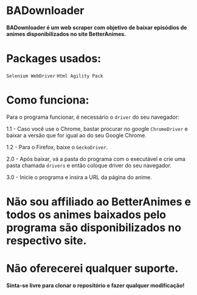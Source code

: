 # BADownloader

**BADownloader é um web scraper com objetivo de baixar episódios de animes disponibilizados no site BetterAnimes.**

# **Packages usados:**
`Selenium WebDriver`
`Html Agility Pack`

# Como funciona:
Para o programa funcionar, é necessário o `driver` do seu navegador:

1.1 - Caso você use o Chrome, bastar procurar no google `ChromeDriver` e baixar a versão que for igual ao do seu Google Chrome.

1.2 - Para o Firefox, baixe o `GeckoDriver`.

2.0 - Após baixar, vá a pasta do programa com o executável e crie uma pasta chamada `drivers` e então coloque driver do seu navegador.

3.0 - Inicie o programa e insira a URL da página do anime.

# Não sou affiliado ao BetterAnimes e todos os animes baixados pelo programa são disponibilizados no respectivo site.
# Não oferecerei qualquer suporte.

**Sinta-se livre para clonar o repositório e fazer qualquer modificação!**